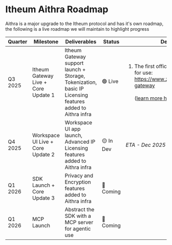 # Itheum Aithra Roadmap

Aithra is a major upgrade to the Itheum protocol and has it's own roadmap, the following is a live roadmap we will maintain to highlight progress

| Quarter | Milestone                           | Deliverables                                                                                             | Status    | Delivery Notes                                                                                                                                                                                                                                                                                                                          |
| ------- | ----------------------------------- | -------------------------------------------------------------------------------------------------------- | --------- | --------------------------------------------------------------------------------------------------------------------------------------------------------------------------------------------------------------------------------------------------------------------------------------------------------------------------------------- |
| Q3 2025 | Itheum Gateway Live + Core Update 1 | Itheum Gateway support launch + Storage, Tokenization, basic IP Licensing features added to Aithra infra | 🟢 Live   | <ol><li>The first official Ithuem Gateway is live for use: <a href="https://www.zedgestorage.com/itheum-gateway">https://www.zedgestorage.com/itheum-gateway</a> <br><br>(<a href="https://medium.com/@itheum/introducing-itheum-gateway-services-bridging-web2-and-web3-data-monetization-16f6706252f0">learn more here</a>)</li></ol> |
| Q4 2025 | Workspace UI Live + Core Update 2   | Workspace UI app launch, Advanced IP Licensing features added to Aithra infra                            | 🟡 In Dev | _ETA - Dec 2025_                                                                                                                                                                                                                                                                                                                        |
| Q1 2026 | SDK Launch + Core Update 3          | Privacy and Encryption features added to Aithra infra                                                    | 🔵 Coming |                                                                                                                                                                                                                                                                                                                                         |
| Q1 2026 | MCP Launch                          | Abstract the SDK with a MCP server for agentic use                                                       | 🔵 Coming |                                                                                                                                                                                                                                                                                                                                         |
